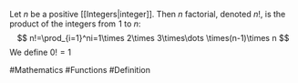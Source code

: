 Let $n$ be a positive [[Integers|integer]]. Then $n$ factorial, denoted $n!$, is the product of the integers from $\hspace{0pt}1$ to $n$:
$$
n!=\prod_{i=1}^ni=1\times 2\times 3\times\dots \times(n-1)\times n
$$
We define $0!=1$

#Mathematics #Functions #Definition